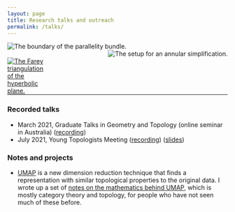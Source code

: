 ```yaml
---
layout: page
title: Research talks and outreach
permalink: /talks/
---
```


<div style="width:100%">
        <img src="../files/parallelity.pdf" alt="The boundary of the parallelity bundle." title="The boundary of the parallelity bundle." style="max-width: 1000; height:auto;">
    <span style="float: right;">
        <img src="../files/ann_simp.pdf" alt="The setup for an annular simplification." title="The setup for an annular simplification." style="max-width:1000; height:auto;">
    </span>
    <span style="float: left;">
    <a href="../files/Farey.pdf"><img src="../files/Farey.jpg" alt="The Farey triangulation of the hyperbolic plane." title="The Farey triangulation of the hyperbolic plane." style="max-width:30%; height:auto;"></a>
    </span>
</div>

<div style="clear: both;"><hr/></div>

### Recorded talks
- March 2021, Graduate Talks in Geometry and Topology (online seminar in Australia) ([recording](https://www.youtube.com/watch?v=zcdl9e1jyik))
- July 2021, Young Topologists Meeting ([recording](https://www.youtube.com/watch?v=hiYoG8YrVvk&list=PLsI59GhuoupLzE3rvHI8ZBaJvaISp06ox&index=17)) ([slides](/files/YTM_2021_slides.pdf))

### Notes and projects

- [UMAP](https://github.com/lmcinnes/umap/) is a new dimension reduction technique that finds a representation with similar topological properties to the original data.
I wrote up a set of [notes on the mathematics behind UMAP](files/Maths_of_UMAP.pdf), which is mostly category theory and topology, for people who have not seen much of these before.
